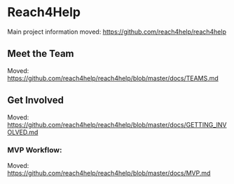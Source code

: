 # Reach4Help

Main project information moved: https://github.com/reach4help/reach4help

## Meet the Team

Moved: https://github.com/reach4help/reach4help/blob/master/docs/TEAMS.md

## Get Involved

Moved: https://github.com/reach4help/reach4help/blob/master/docs/GETTING_INVOLVED.md

### MVP Workflow:

Moved: https://github.com/reach4help/reach4help/blob/master/docs/MVP.md
